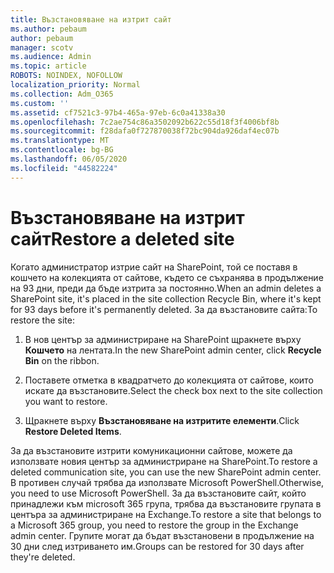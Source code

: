 ```yaml
---
title: Възстановяване на изтрит сайт
ms.author: pebaum
author: pebaum
manager: scotv
ms.audience: Admin
ms.topic: article
ROBOTS: NOINDEX, NOFOLLOW
localization_priority: Normal
ms.collection: Adm_O365
ms.custom: ''
ms.assetid: cf7521c3-97b4-465a-97eb-6c0a41338a30
ms.openlocfilehash: 7c2ae754c86a3502092b622c55d18f3f4006bf8b
ms.sourcegitcommit: f28dafa0f727870038f72bc904da926daf4ec07b
ms.translationtype: MT
ms.contentlocale: bg-BG
ms.lasthandoff: 06/05/2020
ms.locfileid: "44582224"
---
```

# <a name="restore-a-deleted-site"></a><span data-ttu-id="edf70-102">Възстановяване на изтрит сайт</span><span class="sxs-lookup"><span data-stu-id="edf70-102">Restore a deleted site</span></span>

<span data-ttu-id="edf70-103">Когато администратор изтрие сайт на SharePoint, той се поставя в кошчето на колекцията от сайтове, където се съхранява в продължение на 93 дни, преди да бъде изтрита за постоянно.</span><span class="sxs-lookup"><span data-stu-id="edf70-103">When an admin deletes a SharePoint site, it's placed in the site collection Recycle Bin, where it's kept for 93 days before it's permanently deleted.</span></span> <span data-ttu-id="edf70-104">За да възстановите сайта:</span><span class="sxs-lookup"><span data-stu-id="edf70-104">To restore the site:</span></span>
  
1. <span data-ttu-id="edf70-105">В нов център за администриране на SharePoint щракнете върху **Кошчето** на лентата.</span><span class="sxs-lookup"><span data-stu-id="edf70-105">In the new SharePoint admin center, click **Recycle Bin** on the ribbon.</span></span> 
    
2. <span data-ttu-id="edf70-106">Поставете отметка в квадратчето до колекцията от сайтове, които искате да възстановите.</span><span class="sxs-lookup"><span data-stu-id="edf70-106">Select the check box next to the site collection you want to restore.</span></span>
    
3. <span data-ttu-id="edf70-107">Щракнете върху **Възстановяване на изтритите елементи**.</span><span class="sxs-lookup"><span data-stu-id="edf70-107">Click **Restore Deleted Items**.</span></span>
    
<span data-ttu-id="edf70-108">За да възстановите изтрити комуникационни сайтове, можете да използвате новия център за администриране на SharePoint.</span><span class="sxs-lookup"><span data-stu-id="edf70-108">To restore a deleted communication site, you can use the new SharePoint admin center.</span></span> <span data-ttu-id="edf70-109">В противен случай трябва да използвате Microsoft PowerShell.</span><span class="sxs-lookup"><span data-stu-id="edf70-109">Otherwise, you need to use Microsoft PowerShell.</span></span> <span data-ttu-id="edf70-110">За да възстановите сайт, който принадлежи към microsoft 365 група, трябва да възстановите групата в центъра за администриране на Exchange.</span><span class="sxs-lookup"><span data-stu-id="edf70-110">To restore a site that belongs to a Microsoft 365 group, you need to restore the group in the Exchange admin center.</span></span> <span data-ttu-id="edf70-111">Групите могат да бъдат възстановени в продължение на 30 дни след изтриването им.</span><span class="sxs-lookup"><span data-stu-id="edf70-111">Groups can be restored for 30 days after they're deleted.</span></span>
  

